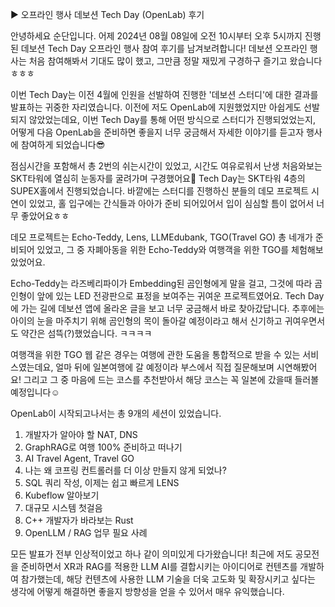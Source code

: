 ▶ 오프라인 행사 데보션 Tech Day (OpenLab) 후기

안녕하세요 순단입니다. 어제 2024년 08월 08일에 오전 10시부터 오후 5시까지 진행된 데보션 Tech Day 오프라인 행사 참여 후기를 남겨보려합니다!
데보션 오프라인 행사는 처음 참여해봐서 기대도 많이 했고, 그만큼 정말 재밌게 구경하구 즐기고 왔습니다ㅎㅎㅎ

이번 Tech Day는 이전 4월에 인원을 선발하여 진행한 '데보션 스터디'에 대한 결과를 발표하는 귀중한 자리였습니다. 이전에 저도 OpenLab에 지원했었지만 아쉽게도 선발되지 않았었는데요, 이번 Tech Day를 통해 어떤 방식으로 스터디가 진행되었었는지, 어떻게 다음 OpenLab을 준비하면 좋을지 너무 궁금해서 자세한 이야기를 듣고자 행사에 참여하게 되었습니다😎

점심시간을 포함해서 총 2번의 쉬는시간이 있었고, 시간도 여유로워서 난생 처음와보는 SKT타워에 열심히 눈동자를 굴려가며 구경했어요🤩
Tech Day는 SKT타워 4층의 SUPEX홀에서 진행되었습니다. 바깥에는 스터디를 진행하신 분들의 데모 프로젝트 시연이 있었고, 홀 입구에는 간식들과 아아가 준비 되어있어서 입이 심심할 틈이 없어서 너무 좋았어요ㅎㅎ

데모 프로젝트는 Echo-Teddy, Lens, LLMEdubank, TGO(Travel GO) 총 네개가 준비되어 있었고, 그 중 자폐아동을 위한 Echo-Teddy와 여행객을 위한 TGO를 체험해보았었어요.

Echo-Teddy는 라즈베리파이가 Embedding된 곰인형에게 말을 걸고, 그것에 따라 곰인형이 앞에 있는 LED 전광판으로 표정을 보여주는 귀여운 프로젝트였어요. Tech Day에 가는 길에 데보션 앱에 올라온 글을 보고 너무 궁금해서 바로 찾아갔답니다.
추후에는 아이의 눈을 마주치기 위해 곰인형의 목이 돌아갈 예정이라고 해서 신기하고 귀여우면서도 약간은 섬뜩(?)했었습니다. ㅋㅋㅋㅋ

여행객을 위한 TGO 웹 같은 경우는 여행에 관한 도움을 통합적으로 받을 수 있는 서비스였는데요, 얼마 뒤에 일본여행에 갈 예정이라 부스에서 직접 질문해보며 시연해봤어요! 그리고 그 중 마음에 드는 코스를 추천받아서 해당 코스는 꼭 일본에 갔을때 들러볼 예정입니다☺️

OpenLab이 시작되고나서는 총 9개의 세션이 있었습니다.
1) 개발자가 알아야 할 NAT, DNS
2) GraphRAG로 여행 100% 준비하고 떠나기
3) AI Travel Agent, Travel GO
4) 나는 왜 코프링 컨트롤러를 더 이상 만들지 않게 되었나?
5) SQL 쿼리 작성, 이제는 쉽고 빠르게 LENS
6) Kubeflow 알아보기
7) 대규모 시스템 첫걸음
8) C++ 개발자가 바라보는 Rust
9) OpenLLM / RAG 업무 필요 사례

모든 발표가 전부 인상적이었고 하나 같이 의미있게 다가왔습니다!
최근에 저도 공모전을 준비하면서 XR과 RAG를 적용한 LLM AI를 결합시키는 아이디어로 컨텐츠를 개발하여 참가했는데, 해당 컨텐츠에 사용한 LLM 기술을 더욱 고도화 및 확장시키고 싶다는 생각에 어떻게 해결하면 좋을지 방향성을 얻을 수 있어서 매우 유익했습니다.